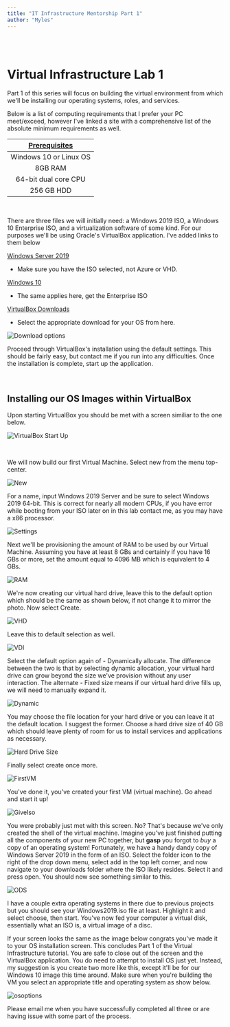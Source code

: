 ```yaml
---
title: "IT Infrastructure Mentorship Part 1"
author: "Myles"
---
```


<br>

<br>

# Virtual Infrastructure Lab 1 

Part 1 of this series will focus on building the virtual environment from which we'll be installing our operating systems, roles, and services.

Below is a list of computing requirements that I prefer your PC meet/exceed, however I've linked a site with a comprehensive list of the absolute minimum requirements as well.

| [**Prerequisites**](https://www.techrepublic.com/article/virtualbox-everything-the-pros-need-to-know/#:~:text=Minimum%20system%20requirements%20are%3A,start%20at%2010%20GB%20each.) |
| :---:    |
| Windows 10 or Linux OS |
| 8GB RAM |
| 64-bit dual core CPU |
| 256 GB HDD |

<br>

There are three files we will initially need: a Windows 2019 ISO, a Windows 10 Enterprise ISO, and a virtualization software of some kind. For our purposes we'll be using Oracle's VirtualBox application. I've added links to them below
<br> 

[Windows Server 2019](https://www.microsoft.com/en-US/evalcenter/evaluate-windows-server-2019?filetype=ISO)
- Make sure you have the ISO selected, not Azure or VHD.

[Windows 10](https://www.microsoft.com/en-us/evalcenter/evaluate-windows-10-enterprise)
- The same applies here, get the Enterprise ISO

 [VirtualBox Downloads](https://www.virtualbox.org/wiki/Downloads)
 - Select the appropriate download for your OS from here.

![Download options](\assets\images\class_p1\Vboxdownload.PNG)


Proceed through VirtualBox's installation using the default settings. This should be fairly easy, but contact me if you run into any difficulties. Once the installation is complete, start up the application. 

<br>

## Installing our OS Images within VirtualBox

Upon starting VirtualBox you should be met with a screen similiar to the one below.

![VirtualBox Start Up](\assets\images\class_p1\VboxStart.PNG)

<br>

We will now build our first Virtual Machine. Select new from the menu top-center.

![New](\assets\images\class_p1\Vboxnew.PNG)

For a name, input Windows 2019 Server and be sure to select Windows 2019 64-bit. This is correct for nearly all modern CPUs, if you have error while booting from your ISO later on in this lab contact me, as you may have a x86 processor.

![Settings](\assets\images\class_p1\2016server.PNG)

Next we'll be provisioning the amount of RAM to be used by our Virtual Machine. Assuming you have at least 8 GBs and certainly if you have 16 GBs or more, set the amount equal to 4096 MB which is equivalent to 4 GBs.

![RAM](\assets\images\class_p1\VboxRAM.PNG)

We're now creating our virtual hard drive, leave this to the default option which should be the same as shown below, if not change it to mirror the photo. Now select Create.

![VHD](\assets\images\class_p1\VboxVHD.PNG)

Leave this to default selection as well.

![VDI](\assets\images\class_p1\VboxVDI.PNG)

Select the default option again of - Dynamically allocate. The difference between the two is that by selecting dynamic allocation, your virtual hard drive can grow beyond the size we've provision without any user interaction. The alternate - Fixed size means if our virtual hard drive fills up, we will need to manually expand it.

![Dynamic](\assets\images\class_p1\VboxDynamic.PNG)

You may choose the file location for your hard drive or you can leave it at the default location. I suggest the former. Choose a hard drive size of 40 GB which should leave plenty of room for us to install services and applications as necessary.

![Hard Drive Size](\assets\images\class_p1\VboxDriveSize.PNG)

Finally select create once more.

![FirstVM](\assets\images\class_p1\VboxFirstVM.PNG)

You've done it, you've created your first VM (virtual machine). Go ahead and start it up!

![GiveIso](\assets\images\class_p1\GiveMeIso.PNG)

You were probably just met with this screen. No? That's because we've only created the shell of the virtual machine. Imagine you've just finished putting all the components of your new PC together, but **gasp** you forgot to *buy* a copy of an operating system! Fortunately, we have a handy dandy copy of Windows Server 2019 in the form of an ISO. Select the folder icon to the right of the drop down menu, select add in the top left corner, and now navigate to your downloads folder where the ISO likely resides. Select it and press open. You should now see something similar to this.

![ODS](\assets\images\class_p1\VbocODS.PNG)

I have a couple extra operating systems in there due to previous projects but you should see your Windows2019.iso file at least. Highlight it and select choose, then start. You've now fed your computer a virtual disk, essentially what an ISO is, a virtual image of a disc.

If your screen looks the same as the image below congrats you've made it to your OS installation screen. This concludes Part 1 of the Virtual Infrastructure tutorial. You are safe to close out of the screen and the VirtualBox application. You do need to attempt to install OS just yet. Instead, my suggestion is you create two more like this, except it'll be for our Windows 10 image this time around. Make sure when you're building the VM you select an appropriate title and operating system as show below.

![osoptions](\assets\images\class_p1\osoptions.png)


Please email me when you have successfully completed all three or are having issue with some part of the process.

<br>
<br>












